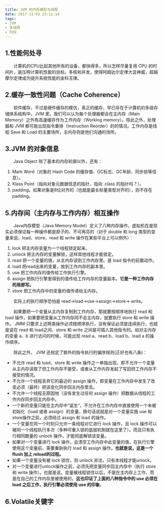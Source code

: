 ```yaml
---
title: JVM 的内存模型与线程
date: 2017-11-03 23:11:14
tags:
- JVM
- 多线程
- 内存
---
```


1.性能何处寻
-----

&emsp;&emsp;计算机的CPU比起其他所有的设备，都快得多，所以怎样尽量复用 CPU 的时间片，是压榨计算机性能的目标。多核和并发，使得阿姆达尔定律大显神威，超越摩尔定律成为提升系统性能的金科玉律。

2.缓存一致性问题（Cache Coherence）
------------------------

&emsp;&emsp;软件缓存，不过是硬件缓存的模仿，真正的缓存，早已存在于计算机的多级存储体系结构中。JVM 里，我们可以认为每个处理器都会在主内存（Main Memory）之外有高速缓存作为工作内存（Working memory）。除此之外，处理器和 JVM 都可能出现指令重排（Instruction Reorder）的的情况。工作内存是线程 Save 和 Load 的主要场所，主内存则是他们沟通的场所。

3.JVM 的对象信息
----------

&emsp;&emsp;Java Object 除了基本的内存轮廓以外，还有：

 1. Mark Word（对象的 Hash Code 的缓存值、GC标志、GC年龄、同步锁等信息）。
 2. Klass Point（指向对象元数据信息的指针，指向 .class  的指针吗？）。
 3. padding。如果对象是8位对齐的（也就是最长标量类型对齐的），则不存在padding。

5.内存间（主内存与工作内存）相互操作
----------

&emsp;&emsp;Java内存模型（Java Memory Model）定义了八种内存操作。虚拟机在是现实必须保证每一种操作都是原子的、不可再芬的（对于 double 和 long 类型的变量来说，load、store、read 和 write 操作在某些平台上可以例外）：

 1. lock 把主内存变量为一个线程锁定起来。
 2. unlock 把主内存的变量解锁，这样其他线程才能锁定。
 3. read 把一个变量的值，从主内存读到工作内存里。是 load 指令的前置动作。
 4. load 把read出来的变量，放到工作内存的副本里。
 5. use 把工作内存的值传给工作执行引擎。
 6. assign 把执行引擎里得到的值传给工作内存的变量副本。**它是一种工作内存的局部写。**
 7. store 把工作内存中的变量的值传递给主内存。

&emsp;&emsp;实际上的执行顺序恐怕是 read->load->use->assign->store-> write。
 
&emsp;&emsp;如果要把一个变量从主内存复制到工作内存，那就要按顺序地执行 read 和load 操作，如果要把变量从工作内存同不会主内存，就要执行 store 和 write 操作。 JMM 只要求上述两类操作必须按顺序执行，没有保证必须是连续执行，也就是说在 read 和 load之间、store 和 write 之间是可插入其他指令的。如对主内存的变量 a、b 进行访问的时候，可能出现 read a、read b、load b、load a 的操作顺序。

&emsp;&emsp;除此之外， JVM 还规定了额外的指令执行的偏序规则(正好也有八条)：

 - 不允许 read 和 load、store 和 write 操作之一单独出现，即不允许一个变量从主内存读取了但工作内存不接受，或者从工作内存发起了写回但工作内存不接受的情况。
 - 不允许一个线程丢弃它的最近的 assign 操作，即变量在工作内存中发生了改变必须（最终）把该变化同步回主内存里去。
 - 不允许一个线程无原因地（没有发生过任何 assign 操作）把数据从线程的工作内存同步回主内存中。
 - 一个新的变量只能在主内存中“诞生”，不允许在工作内存中直接使用一个未被初始化（load 或者 assign）的变量，换句话说就是对一个变量实施 use 和 store操作之前，必须经过 assign 和 load 的操作。
 - 一个变量在同一个时刻只允许一条线程对它进行 lock 操作，且 lock 操作可以被同一个线程执行多次（多种可重入锁的底层机制就在这里了）。而且只有执行相同数量的 unlock 操作，才能彻底解锁该变量。
 - 如果对一个变量进行 lock 操作，会清空工作内存中此变量的值，在执行引擎使用这个变量前，需要重新执行 load 和 assign 操作。**也就是说，这是一个 flush 加上 reload的过程。**
 - 如果一个变量没有被 lock 锁住，则 unlock 非法，只有本线程才能unlock。
 - 对一个变量进行unlock操作之前，必须先把变量同步回主内存中（执行 store 和 write 操作）。也就是说，变量被线程锁住以后，不是在主内存上工作，而是在自己的工作内存里被使用的，**这也印证了上面的八种指令中的 use 必须在 load 之后工作，执行引擎必须使用 use 的印象**。

6.Volatile关键字
-------------

&emsp;&emsp;